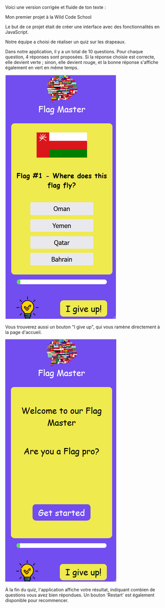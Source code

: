 
Voici une version corrigée et fluide de ton texte :

Mon premier projet à la Wild Code School

Le but de ce projet était de créer une interface avec des fonctionnalités en JavaScript.

Notre équipe a choisi de réaliser un quiz sur les drapeaux.

Dans notre application, il y a un total de 10 questions. Pour chaque question, 4 réponses sont proposées. Si la réponse choisie est correcte, elle devient verte ; sinon, elle devient rouge, et la bonne réponse s'affiche également en vert en même temps.

![Texte alternatif](images/fm.png)


Vous trouverez aussi un bouton "I give up", qui vous ramène directement à la page d'accueil.

![Texte alternatif](images/home.png)

À la fin du quiz, l'application affiche votre résultat, indiquant combien de questions vous avez bien répondues. Un bouton 'Restart' est également disponible pour recommencer.